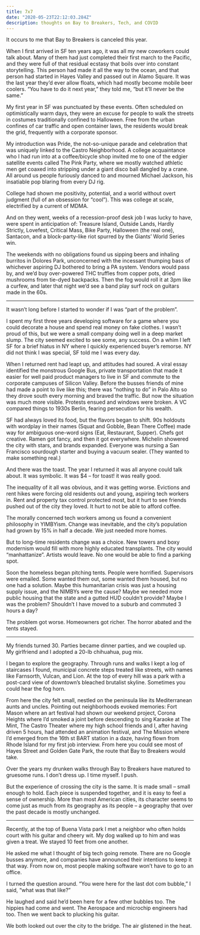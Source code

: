 ```yaml
---
title: 7x7
date: "2020-05-23T22:12:03.284Z"
description: thoughts on Bay to Breakers, Tech, and COVID
---
```


It occurs to me that Bay to Breakers is canceled this year.

When I first arrived in SF ten years ago, it was all my new coworkers could talk about. Many of them had just completed their first march to the Pacific, and they were full of that residual ecstasy that boils over into constant storytelling. This person had made it all the way to the ocean, and that person had started in Hayes Valley and passed out in Alamo Square. It was the last year they’d ever allow floats, which had mostly become mobile beer coolers. “You have to do it next year,” they told me, “but it’ll never be the same.”

My first year in SF was punctuated by these events. Often scheduled on optimistically warm days, they were an excuse for people to walk the streets in costumes traditionally confined to Halloween. Free from the urban confines of car traffic and open container laws, the residents would break the grid, frequently with a corporate sponsor.

My introduction was Pride, the not-so-unique parade and celebration that was uniquely linked to the Castro Neighborhood. A college acquaintance who I had run into at a coffee/bicycle shop invited me to one of the edgier satellite events called The Pink Party, where we mostly watched athletic men get coaxed into stripping under a giant disco ball dangled by a crane. All around us people furiously danced to and mourned Michael Jackson, his insatiable pop blaring from every DJ rig.

College had shown me positivity, potential, and a world without overt judgment (full of an obsession for “cool”). This was college at scale, electrified by a current of MDMA.

And on they went, weeks of a recession-proof desk job I was lucky to have, were spent in anticipation of: Treasure Island, Outside Lands, Hardly Strictly, Lovefest, Critical Mass, Bike Party, Halloween (the real one), Santacon, and a block-party-like riot spurred by the Giants’ World Series win.

The weekends with no obligations found us sipping beers and inhaling burritos in Dolores Park, unconcerned with the incessant thumping bass of whichever aspiring DJ bothered to bring a PA system. Vendors would pass by, and we’d buy over-powered THC truffles from copper pots, dried mushrooms from tie-dyed backpacks. Then the fog would roll it at 3pm like a curfew, and later that night we’d see a band play surf rock on guitars made in the 60s.

---

It wasn’t long before I started to wonder if I was “part of the problem”.

I spent my first three years developing software for a game where you could decorate a house and spend real money on fake clothes. I wasn’t proud of this, but we were a small company doing well in a deep market slump. The city seemed excited to see some, any success. On a whim I left SF for a brief hiatus in NY where I quickly experienced buyer’s remorse. NY did not think I was special, SF told me I was every day.

When I returned rent had leapt up, and attitudes had soured. A viral essay identified the monstrous Google Bus, private transportation that made it easier for well paid product managers to live in SF and commute to the corporate campuses of Silicon Valley. Before the busses friends of mine had made a point to live like this; there was “nothing to do” in Palo Alto so they drove south every morning and braved the traffic. But now the situation was much more visible. Protests ensued and windows were broken. A VC compared things to 1930s Berlin, fearing persecution for his wealth.

SF had always loved its food, but the flavors began to shift. 90s holdouts with wordplay in their names (Squat and Gobble, Bean There Coffee) made way for ambiguous one-word signs (Eat, Restaurant, Supper). Chefs got creative. Ramen got fancy, and then it got everywhere. Michelin showered the city with stars, and brands expanded. Everyone was nursing a San Francisco sourdough starter and buying a vacuum sealer. (They wanted to make something real.)

And there was the toast. The year I returned it was all anyone could talk about. It was symbolic. It was $4 – for toast! it was really good.

The inequality of it all was obvious, and it was getting worse. Evictions and rent hikes were forcing old residents out and young, aspiring tech workers in. Rent and property tax control protected most, but it hurt to see friends pushed out of the city they loved. It hurt to not be able to afford coffee.

The morally concerned tech workers among us found a convenient philosophy in YIMBYism. Change was inevitable, and the city’s population had grown by 15% in half a decade. We just needed more homes.

But to long-time residents change was a choice. New towers and boxy modernism would fill with more highly educated transplants. The city would “manhattanize”. Artists would leave. No one would be able to find a parking spot.

Soon the homeless began pitching tents. People were horrified. Supervisors were emailed. Some wanted them out, some wanted them housed, but no one had a solution. Maybe this humanitarian crisis was just a housing supply issue, and the NIMBYs were the cause? Maybe we needed more public housing that the state and a gutted HUD couldn’t provide? Maybe I was the problem? Shouldn’t I have moved to a suburb and commuted 3 hours a day?

The problem got worse. Homeowners got richer. The horror abated and the tents stayed.

---

My friends turned 30. Parties became dinner parties, and we coupled up. My girlfriend and I adopted a 20-lb chihuahua, pug mix.

I began to explore the geography. Through runs and walks I kept a log of staircases I found, municipal concrete steps treated like streets, with names like Farnsorth, Vulcan, and Lion. At the top of every hill was a park with a post-card view of downtown’s bleached brutalist skyline. Sometimes you could hear the fog horn.

From here the city felt small, nestled on the peninsula like its Mediterranean aunts and uncles. Pointing out neighborhoods evoked memories: Fort Mason where an art festival had shown our weekend project, Corona Heights where I’d smoked a joint before descending to sing Karaoke at The Mint, The Castro Theater where my high school friends and I, after having driven 5 hours, had attended an animation festival, and The Mission where I’d emerged from the 16th st BART station in a daze, having flown from Rhode Island for my first job interview. From here you could see most of Hayes Street and Golden Gate Park, the route that Bay to Breakers would take.

Over the years my drunken walks through Bay to Breakers have matured to gruesome runs. I don’t dress up. I time myself. I push.

But the experience of crossing the city is the same. It is made small – small enough to hold. Each piece is suspended together, and it is easy to feel a sense of ownership. More than most American cities, its character seems to come just as much from its geography as its people – a geography that over the past decade is mostly unchanged.

---

Recently, at the top of Buena Vista park I met a neighbor who often holds court with his guitar and cheery wit. My dog walked up to him and was given a treat. We stayed 10 feet from one another.

He asked me what I thought of big tech going remote. There are no Google busses anymore, and companies have announced their intentions to keep it that way. From now on, most people making software won’t have to go to an office.

I turned the question around. “You were here for the last dot com bubble,” I said, “what was that like?”

He laughed and said he’d been here for a few other bubbles too. The hippies had come and went. The Aerospace and microchip engineers had too. Then we went back to plucking his guitar.

We both looked out over the city to the bridge. The air glistened in the heat.
